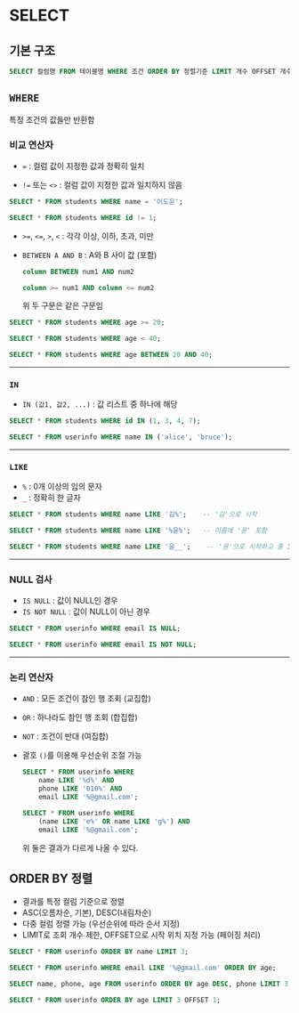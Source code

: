 # SELECT

## 기본 구조

```sql
SELECT 컬럼명 FROM 테이블명 WHERE 조건 ORDER BY 정렬기준 LIMIT 개수 OFFSET 개수;
```

## `WHERE` 

특정 조건의 값들만 반환함



### 비교 연산자

- `=` : 컬럼 값이 지정한 값과 정확히 일치  

- `!=` 또는 `<>` : 컬럼 값이 지정한 값과 일치하지 않음  

```sql
SELECT * FROM students WHERE name = '이도윤';

SELECT * FROM students WHERE id != 1;
```

- `>=`, `<=`, `>`, `<` : 각각 이상, 이하, 초과, 미만 

- `BETWEEN A AND B` : A와 B 사이 값 (포함)  
    ```sql
    column BETWEEN num1 AND num2

    column >= num1 AND column <= num2
    ```
    위 두 구문은 같은 구문임

```sql
SELECT * FROM students WHERE age >= 20;

SELECT * FROM students WHERE age < 40;

SELECT * FROM students WHERE age BETWEEN 20 AND 40;
```


---

### `IN`

- `IN (값1, 값2, ...)` : 값 리스트 중 하나에 해당  

```sql
SELECT * FROM students WHERE id IN (1, 3, 4, 7);

SELECT * FROM userinfo WHERE name IN ('alice', 'bruce');
```


---

### `LIKE`

- `%` : 0개 이상의 임의 문자  
- `_` : 정확히 한 글자  

```sql
SELECT * FROM students WHERE name LIKE '김%';    -- '김'으로 시작  

SELECT * FROM students WHERE name LIKE '%윤%';   -- 이름에 '윤' 포함  

SELECT * FROM students WHERE name LIKE '윤__';    -- '윤'으로 시작하고 총 3글자  
```

---

### NULL 검사

- `IS NULL` : 값이 NULL인 경우  
- `IS NOT NULL` : 값이 NULL이 아닌 경우  

```sql
SELECT * FROM userinfo WHERE email IS NULL;

SELECT * FROM userinfo WHERE email IS NOT NULL;
```

---

### 논리 연산자

- `AND` : 모든 조건이 참인 행 조회 (교집합)  
- `OR` : 하나라도 참인 행 조회 (합집합)  
- `NOT` : 조건이 반대 (여집합)
- 괄호 `()`를 이용해 우선순위 조절 가능  

    ```sql
    SELECT * FROM userinfo WHERE
        name LIKE '%d%' AND 
        phone LIKE '010%' AND 
        email LIKE '%@gmail.com';

    SELECT * FROM userinfo WHERE 
        (name LIKE 'e%' OR name LIKE 'g%') AND 
        email LIKE '%@gmail.com';
    ```

    위 둘은 결과가 다르게 나올 수 있다.

## ORDER BY 정렬

- 결과를 특정 컬럼 기준으로 정렬  
- ASC(오름차순, 기본), DESC(내림차순)  
- 다중 컬럼 정렬 가능 (우선순위에 따라 순서 지정)  
- LIMIT로 조회 개수 제한, OFFSET으로 시작 위치 지정 가능 (페이징 처리)

```sql
SELECT * FROM userinfo ORDER BY name LIMIT 3;

SELECT * FROM userinfo WHERE email LIKE '%@gmail.com' ORDER BY age;

SELECT name, phone, age FROM userinfo ORDER BY age DESC, phone LIMIT 3;

SELECT * FROM userinfo ORDER BY age LIMIT 3 OFFSET 1;
```

